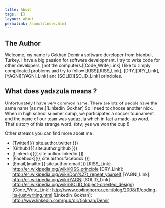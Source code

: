 ```yaml
---
title: About
tags:  []
layout: about
permalink: /about/index.html
---
```


## The Author

Welcome, my name is Gokhan Demir a software developer from Istanbul, Turkey. I have a big passion for software development. 
I try to write code for other developers, [not the computers.][Code_Write_Link] 
I like to simply complicated problems and try to follow [KISS][KISS_Link], [DRY][DRY_Link], [YAGNI][YAGNI_Link] and [SOLID][SOLID_Link] principles. 

## What does yadazula means ?

Unfortunately I have very common name. There are lots of people have the same name [as me.][Linkedin_Gokhan] 
So I need to choose another nick. When in high school summer camp, we participated a soccer tournament and 
the name of our team was yadazula which in fact a made-up word. That's story of this strange word. (btw, yes we won the cup !)

Other streams you can find more about me :

* [Twitter]({{ site.author.twitter }})
* [Github]({{ site.author.github }})
* [LinkedIn]({{ site.author.linkedin }})
* [Facebook]({{ site.author.facebook }})
* [Email](mailto:{{ site.author.email }})
[KISS_Link]: http://en.wikipedia.org/wiki/KISS_principle
[DRY_Link]: http://en.wikipedia.org/wiki/Don%27t_repeat_yourself
[YAGNI_Link]: http://en.wikipedia.org/wiki/YAGNI
[SOLID_Link]: http://en.wikipedia.org/wiki/SOLID_(object-oriented_design)
[Code_Write_Link]: http://www.codinghorror.com/blog/2008/11/coding-its-just-writing.html
[Linkedin_Gokhan]: http://www.linkedin.com/pub/dir/Gokhan/Demir